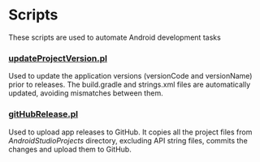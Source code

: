 # Scripts

These scripts are used to automate Android development tasks

### [updateProjectVersion.pl](https://github.com/mohb-apps/Scripts/blob/master/updateProjectVersion.pl)

Used to update the application versions (versionCode and versionName) prior to releases. The build.gradle and strings.xml files are automatically updated, avoiding mismatches between them.

### [gitHubRelease.pl](https://github.com/mohb-apps/Scripts/blob/master/gitHubRelease.pl)

Used to upload app releases to GitHub. It copies all the project files from _AndroidStudioProjects_ directory, excluding API string files, commits the changes and upload them to GitHub.
